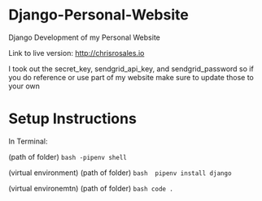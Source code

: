 # Django-Personal-Website
Django Development of my Personal Website

Link to live version: http://chrisrosales.io

I took out the secret_key, sendgrid_api_key, and sendgrid_password so if you do reference or use part of my website make sure to update those to your own

# Setup Instructions

In Terminal:

(path of folder) ```bash -pipenv shell ```

(virtual environment) (path of folder) ```bash  pipenv install django ```

(virtual environemtn) (path of folder) ```bash code . ```
